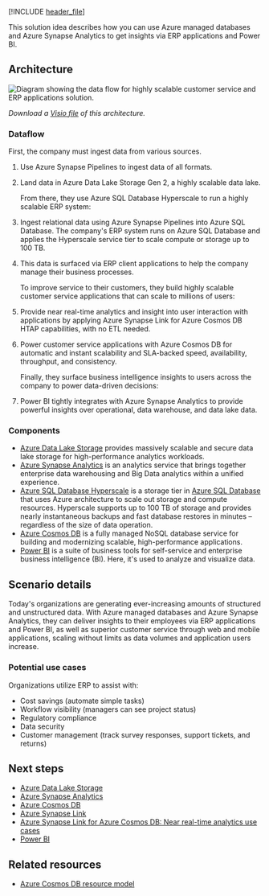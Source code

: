[!INCLUDE [header_file](../../../includes/sol-idea-header.md)]

This solution idea describes how you can use Azure managed databases and Azure Synapse Analytics to get insights via ERP applications and Power BI. 

## Architecture

![Diagram showing the data flow for highly scalable customer service and ERP applications solution.](../media/erp-customer-service.svg)

*Download a [Visio file](https://arch-center.azureedge.net/erp-customer-service.vsdx) of this architecture.*

### Dataflow

First, the company must ingest data from various sources.

1. Use Azure Synapse Pipelines to ingest data of all formats.
2. Land data in Azure Data Lake Storage Gen 2, a highly scalable data lake.

   From there, they use Azure SQL Database Hyperscale to run a highly scalable ERP system:

1. Ingest relational data using Azure Synapse Pipelines into Azure SQL Database. The company's ERP system runs on Azure SQL Database and applies the Hyperscale service tier to scale compute or storage up to 100 TB.
2. This data is surfaced via ERP client applications to help the company manage their business processes.

   To improve service to their customers, they build highly scalable customer service applications that can scale to millions of users:

1. Provide near real-time analytics and insight into user interaction with applications by applying Azure Synapse Link for Azure Cosmos DB HTAP capabilities, with no ETL needed.
2. Power customer service applications with Azure Cosmos DB for automatic and instant scalability and SLA-backed speed, availability, throughput, and consistency.

   Finally, they surface business intelligence insights to users across the company to power data-driven decisions:

1. Power BI tightly integrates with Azure Synapse Analytics to provide powerful insights over operational, data warehouse, and data lake data.

### Components

- [Azure Data Lake Storage](https://azure.microsoft.com/products/storage/data-lake-storage) provides massively scalable and secure data lake storage for high-performance analytics workloads.
- [Azure Synapse Analytics](https://azure.microsoft.com/products/synapse-analytics) is an analytics service that brings together enterprise data warehousing and Big Data analytics within a unified experience.
- [Azure SQL Database Hyperscale](/azure/azure-sql/database/service-tier-hyperscale) is a storage tier in [Azure SQL Database](https://azure.microsoft.com/products/azure-sql/database) that uses Azure architecture to scale out storage and compute resources.  Hyperscale supports up to 100 TB of storage and provides nearly instantaneous backups and fast database restores in minutes – regardless of the size of data operation.
- [Azure Cosmos DB](https://azure.microsoft.com/products/cosmos-db) is a fully managed NoSQL database service for building and modernizing scalable, high-performance applications.
- [Power BI](https://powerbi.microsoft.com) is a suite of business tools for self-service and enterprise business intelligence (BI). Here, it's used to analyze and visualize data.

## Scenario details

Today's organizations are generating ever-increasing amounts of structured and unstructured data. With Azure managed databases and Azure Synapse Analytics, they can deliver insights to their employees via ERP applications and Power BI, as well as superior customer service through web and mobile applications, scaling without limits as data volumes and application users increase.

### Potential use cases

Organizations utilize ERP to assist with:

- Cost savings (automate simple tasks)
- Workflow visibility (managers can see project status)
- Regulatory compliance
- Data security
- Customer management (track survey responses, support tickets, and returns)

## Next steps

- [Azure Data Lake Storage](/azure/storage/blobs/data-lake-storage-introduction)
- [Azure Synapse Analytics](/azure/synapse-analytics/sql-data-warehouse/sql-data-warehouse-overview-what-is)
- [Azure Cosmos DB](/azure/cosmos-db/introduction)
- [Azure Synapse Link](/azure/cosmos-db/synapse-link)
- [Azure Synapse Link for Azure Cosmos DB: Near real-time analytics use cases](/azure/cosmos-db/synapse-link-use-cases)
- [Power BI](/power-bi/fundamentals/power-bi-overview)

## Related resources

- [Azure Cosmos DB resource model](/azure/cosmos-db/account-databases-containers-items)
